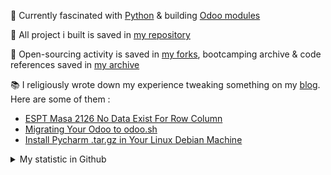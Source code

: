 :open_book: Currently fascinated with [Python](https://github.com/python) & building [Odoo modules](https://apps.odoo.com/apps/browse?repo_maintainer_id=276647)

:bricks: All project i built is saved in [my repository](https://github.com/altela?tab=repositories)

:hammer: Open-sourcing activity is saved in [my forks](https://github.com/altela-forks), bootcamping archive & code references saved in [my archive](https://github.com/altela-references)

:books: I religiously wrote down my experience tweaking something on my [blog](https://www.projectflakes.com). Here are some of them :
<!-- BLOG-POST-LIST:START -->
- [ESPT Masa 2126 No Data Exist For Row Column](https://www.projectflakes.com/2022/03/espt-masa-2126-no-data-exist-for-row.html)
- [Migrating Your Odoo to odoo.sh](https://www.projectflakes.com/2022/01/migrating-your-odoo-to-odoosh.html)
- [Install Pycharm .tar.gz in Your Linux Debian Machine](https://www.projectflakes.com/2022/01/install-pycharm-in-your-linux-machine.html)
<!-- BLOG-POST-LIST:END -->


<details>
    <summary>My statistic in Github</summary>
<div>

<img height="154" src="https://github-readme-stats.vercel.app/api?username=altela&count_private=true&theme=github_dark&hide_border=true&show_icons=true&include_all_commits=true&hide_rank=false&custom_title=Activity%20On%20GitHub" />
  
<img height="154" src="https://github-readme-stats.vercel.app/api/top-langs/?username=altela&layout=compact&theme=github_dark&&langs_count=10&hide_border=true&custom_title=Repository's%20Composition%20Languages" />
</div>
    
    
<!--START_SECTION:waka-->

```text
Python            6 hrs 15 mins   ██████████████████░░░░░░░   71.69 %
JavaScript        42 mins         ██░░░░░░░░░░░░░░░░░░░░░░░   08.21 %
Other             39 mins         ██░░░░░░░░░░░░░░░░░░░░░░░   07.56 %
```

<!--END_SECTION:waka-->
    
    
</details>
  
